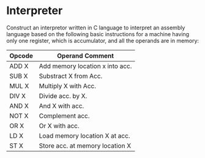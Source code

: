 # Interpreter

Construct an interpretor written in C language to interpret an assembly language based on the following basic instructions for a machine having only one register, which is accumulator, and all the operands are in memory:

| Opcode | Operand	Comment |
| -------- | -------- |
| ADD X    | Add memory location x into acc.    |
| SUB X    | Substract X from Acc.    |
| MUL X    | Multiply X with Acc.    |
| DIV X    | Divide acc. by X.    |
| AND X    | And X with acc.    |
| NOT X    | Complement acc.    |
| OR X    | Or X with acc.    |
| LD X    | Load memory location X at acc.    |
| ST X    | Store acc. at memory location X    |
